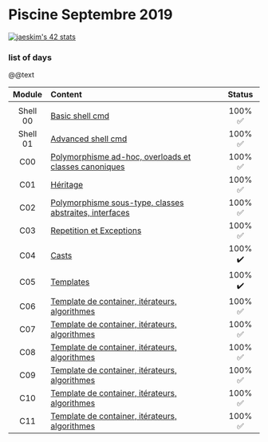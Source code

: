 # Piscine Septembre 2019

[![jaeskim's 42 stats](https://badge42.herokuapp.com/api/stats/alesanto?cursus=C%20Piscine)](https://github.com/JaeSeoKim/badge42)

### list of days
@@text

|Module	        |Content		                 				|Status						|
|:-:	          |:--				                				|:-:    					|
|		            |									                  |       					              |
|Shell 00   		|[Basic shell cmd](./Shell00)				|100% :white_check_mark:|
|Shell 01	    	|[Advanced shell cmd](./Shell01)			|100% :white_check_mark:|
|C00	        	|[Polymorphisme ad-hoc, overloads et classes canoniques](./C00)		|100% :white_check_mark:|
|C01          	|[Héritage](./C01)								|100% :white_check_mark:|
|C02          	|[Polymorphisme sous-type, classes abstraites, interfaces](./C02)					|100% :white_check_mark:|
|C03          	|[Repetition et Exceptions](./C03)						|100% :white_check_mark:|
|C04          	|[Casts](./C04)						|100% :heavy_check_mark:|
|C05          	|[Templates](./C05)						|100% :heavy_check_mark:|
|C06          	|[Template de container, itérateurs, algorithmes](./C06)						|100% :white_check_mark:|
|C07          	|[Template de container, itérateurs, algorithmes](./C07)						|100% :white_check_mark:|
|C08          	|[Template de container, itérateurs, algorithmes](./C08)						|100% :white_check_mark:|
|C09          	|[Template de container, itérateurs, algorithmes](./C09)						|100% :white_check_mark:|
|C10	          |[Template de container, itérateurs, algorithmes](./C10)						|100% :white_check_mark:|
|C11          	|[Template de container, itérateurs, algorithmes](./C11)						|100% :white_check_mark:|
